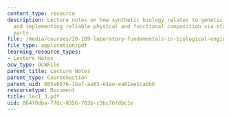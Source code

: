```yaml
---
content_type: resource
description: Lecture notes on how synthetic biology relates to genetic engineering,
  and implementing reliable physical and functional composition via standard biological
  parts.
file: /media/courses/20-109-laboratory-fundamentals-in-biological-engineering-fall-2007/86478dba77dc8356703bc3bc76fdbc1e_lec1_3.pdf
file_type: application/pdf
learning_resource_types:
- Lecture Notes
ocw_type: OCWFile
parent_title: Lecture Notes
parent_type: CourseSection
parent_uid: 085e6576-1baf-aa63-e1ae-ea01ee1cabbb
resourcetype: Document
title: lec1_3.pdf
uid: 86478dba-77dc-8356-703b-c3bc76fdbc1e
---
```

